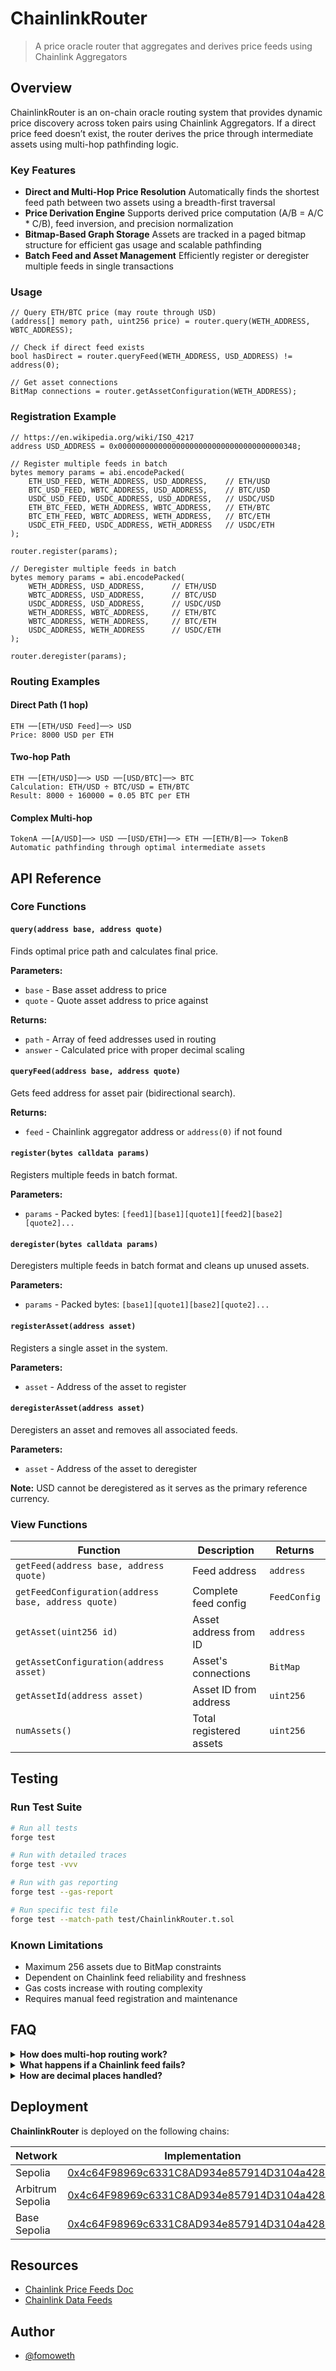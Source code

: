 # ChainlinkRouter

> A price oracle router that aggregates and derives price feeds using Chainlink Aggregators

## Overview

ChainlinkRouter is an on-chain oracle routing system that provides dynamic price discovery across token pairs using Chainlink Aggregators.
If a direct price feed doesn’t exist, the router derives the price through intermediate assets using multi-hop pathfinding logic.

### Key Features

- **Direct and Multi-Hop Price Resolution**
  Automatically finds the shortest feed path between two assets using a breadth-first traversal
- **Price Derivation Engine**
  Supports derived price computation (A/B = A/C \* C/B), feed inversion, and precision normalization
- **Bitmap-Based Graph Storage**
  Assets are tracked in a paged bitmap structure for efficient gas usage and scalable pathfinding
- **Batch Feed and Asset Management**
  Efficiently register or deregister multiple feeds in single transactions

### Usage

```solidity
// Query ETH/BTC price (may route through USD)
(address[] memory path, uint256 price) = router.query(WETH_ADDRESS, WBTC_ADDRESS);

// Check if direct feed exists
bool hasDirect = router.queryFeed(WETH_ADDRESS, USD_ADDRESS) != address(0);

// Get asset connections
BitMap connections = router.getAssetConfiguration(WETH_ADDRESS);
```

### Registration Example

```solidity
// https://en.wikipedia.org/wiki/ISO_4217
address USD_ADDRESS = 0x0000000000000000000000000000000000000348;

// Register multiple feeds in batch
bytes memory params = abi.encodePacked(
    ETH_USD_FEED, WETH_ADDRESS, USD_ADDRESS,	// ETH/USD
    BTC_USD_FEED, WBTC_ADDRESS, USD_ADDRESS,	// BTC/USD
    USDC_USD_FEED, USDC_ADDRESS, USD_ADDRESS,	// USDC/USD
	ETH_BTC_FEED, WETH_ADDRESS, WBTC_ADDRESS,	// ETH/BTC
	BTC_ETH_FEED, WBTC_ADDRESS, WETH_ADDRESS,	// BTC/ETH
	USDC_ETH_FEED, USDC_ADDRESS, WETH_ADDRESS	// USDC/ETH
);

router.register(params);

// Deregister multiple feeds in batch
bytes memory params = abi.encodePacked(
    WETH_ADDRESS, USD_ADDRESS,		// ETH/USD
    WBTC_ADDRESS, USD_ADDRESS,		// BTC/USD
    USDC_ADDRESS, USD_ADDRESS,   	// USDC/USD
	WETH_ADDRESS, WBTC_ADDRESS,		// ETH/BTC
	WBTC_ADDRESS, WETH_ADDRESS,		// BTC/ETH
	USDC_ADDRESS, WETH_ADDRESS		// USDC/ETH
);

router.deregister(params);
```

### Routing Examples

#### Direct Path (1 hop)

```
ETH ──[ETH/USD Feed]──> USD
Price: 8000 USD per ETH
```

#### Two-hop Path

```
ETH ──[ETH/USD]──> USD ──[USD/BTC]──> BTC
Calculation: ETH/USD ÷ BTC/USD = ETH/BTC
Result: 8000 ÷ 160000 = 0.05 BTC per ETH
```

#### Complex Multi-hop

```
TokenA ──[A/USD]──> USD ──[USD/ETH]──> ETH ──[ETH/B]──> TokenB
Automatic pathfinding through optimal intermediate assets
```

## API Reference

### Core Functions

#### `query(address base, address quote)`

Finds optimal price path and calculates final price.

**Parameters:**

- `base` - Base asset address to price
- `quote` - Quote asset address to price against

**Returns:**

- `path` - Array of feed addresses used in routing
- `answer` - Calculated price with proper decimal scaling

#### `queryFeed(address base, address quote)`

Gets feed address for asset pair (bidirectional search).

**Returns:**

- `feed` - Chainlink aggregator address or `address(0)` if not found

#### `register(bytes calldata params)`

Registers multiple feeds in batch format.

**Parameters:**

- `params` - Packed bytes: `[feed1][base1][quote1][feed2][base2][quote2]...`

#### `deregister(bytes calldata params)`

Deregisters multiple feeds in batch format and cleans up unused assets.

**Parameters:**

- `params` - Packed bytes: `[base1][quote1][base2][quote2]...`

#### `registerAsset(address asset)`

Registers a single asset in the system.

**Parameters:**

- `asset` - Address of the asset to register

#### `deregisterAsset(address asset)`

Deregisters an asset and removes all associated feeds.

**Parameters:**

- `asset` - Address of the asset to deregister

**Note:** USD cannot be deregistered as it serves as the primary reference currency.

### View Functions

| Function                                            | Description             | Returns      |
| --------------------------------------------------- | ----------------------- | ------------ |
| `getFeed(address base, address quote)`              | Feed address            | `address`    |
| `getFeedConfiguration(address base, address quote)` | Complete feed config    | `FeedConfig` |
| `getAsset(uint256 id)`                              | Asset address from ID   | `address`    |
| `getAssetConfiguration(address asset)`              | Asset's connections     | `BitMap`     |
| `getAssetId(address asset)`                         | Asset ID from address   | `uint256`    |
| `numAssets()`                                       | Total registered assets | `uint256`    |

## Testing

### Run Test Suite

```bash
# Run all tests
forge test

# Run with detailed traces
forge test -vvv

# Run with gas reporting
forge test --gas-report

# Run specific test file
forge test --match-path test/ChainlinkRouter.t.sol
```

### Known Limitations

- Maximum 256 assets due to BitMap constraints
- Dependent on Chainlink feed reliability and freshness
- Gas costs increase with routing complexity
- Requires manual feed registration and maintenance

## FAQ

<details>
<summary><strong>How does multi-hop routing work?</strong></summary>

The router uses a breadth-first search algorithm to find the shortest path between assets. It maintains a graph of asset relationships using BitMaps, allowing O(1) queries for connected assets. When no direct feed exists, it automatically discovers intermediate assets through BitMap intersection operations.

</details>

<details>
<summary><strong>What happens if a Chainlink feed fails?</strong></summary>

The router will revert the transaction with detailed error information. It validates that all prices are positive and that feeds are accessible. Consider implementing circuit breakers or fallback mechanisms in your integration.

</details>

<details>
<summary><strong>How are decimal places handled?</strong></summary>

The router automatically normalizes decimal places across different assets. Each feed stores metadata about base and quote asset decimals, and the PriceMath library handles conversions to ensure consistent pricing regardless of underlying asset decimal configurations.

</details>

## Deployment

**ChainlinkRouter** is deployed on the following chains:

| Network          | Implementation                                                                                                                | Proxy                                                                                                                         |
| ---------------- | ----------------------------------------------------------------------------------------------------------------------------- | ----------------------------------------------------------------------------------------------------------------------------- |
| Sepolia          | [0x4c64F98969c6331C8AD934e857914D3104a42809](https://sepolia.etherscan.io/address/0x4c64F98969c6331C8AD934e857914D3104a42809) | [0xFa71F0f28D7B27E590173c7E8214F855612E0D5b](https://sepolia.etherscan.io/address/0xFa71F0f28D7B27E590173c7E8214F855612E0D5b) |
| Arbitrum Sepolia | [0x4c64F98969c6331C8AD934e857914D3104a42809](https://sepolia.arbiscan.io/address/0x4c64F98969c6331C8AD934e857914D3104a42809)  | [0xE80049700C9d1Ee7135a2FfB5b1Cfe28cE141bda](https://sepolia.arbiscan.io/address/0xE80049700C9d1Ee7135a2FfB5b1Cfe28cE141bda)  |
| Base Sepolia     | [0x4c64F98969c6331C8AD934e857914D3104a42809](https://sepolia.basescan.org/address/0x4c64F98969c6331C8AD934e857914D3104a42809) | [0xD1af8CEb001ABC934c86E7d42c4f06D33168a09C](https://sepolia.basescan.org/address/0xD1af8CEb001ABC934c86E7d42c4f06D33168a09C) |

## Resources

- [Chainlink Price Feeds Doc](https://docs.chain.link/data-feeds/price-feeds)
- [Chainlink Data Feeds](https://data.chain.link/feeds)

## Author

- [@fomoweth](https://github.com/fomoweth)
